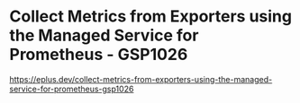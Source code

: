 # Collect Metrics from Exporters using the Managed Service for Prometheus - GSP1026

<https://eplus.dev/collect-metrics-from-exporters-using-the-managed-service-for-prometheus-gsp1026>